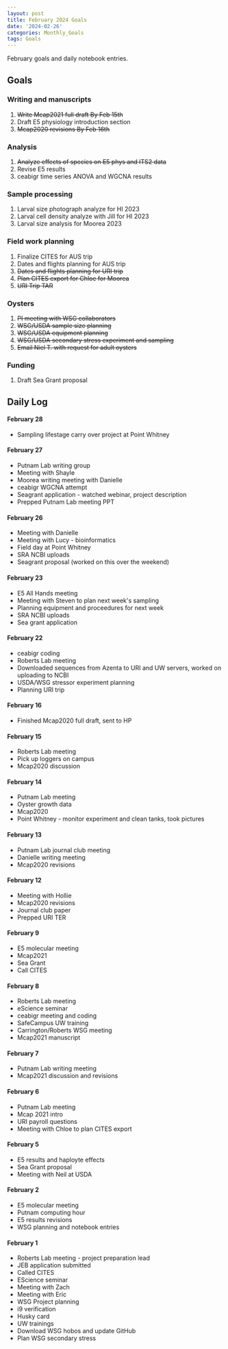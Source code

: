 ```yaml
---
layout: post
title: February 2024 Goals
date: '2024-02-26'
categories: Monthly_Goals
tags: Goals
---
```


February goals and daily notebook entries. 

## Goals  

### Writing and manuscripts 
              
1. ~~Write Mcap2021 full draft By Feb 15th~~
2. Draft E5 physiology introduction section 
3. ~~Mcap2020 revisions By Feb 16th~~

### Analysis

1. ~~Analyze effects of species on E5 phys and ITS2 data~~
2. Revise E5 results 
3. ceabigr time series ANOVA and WGCNA results 

### Sample processing

1. Larval size photograph analyze for HI 2023 
2. Larval cell density analyze with Jill for HI 2023
3. Larval size analysis for Moorea 2023

### Field work planning

1. Finalize CITES for AUS trip  
2. Dates and flights planning for AUS trip
3. ~~Dates and flights planning for URI trip~~ 
4. ~~Plan CITES export for Chloe for Moorea~~ 
5. ~~URI Trip TAR~~ 

### Oysters 

1. ~~PI meeting with WSG collaborators~~
2. ~~WSG/USDA sample size planning~~
3. ~~WSG/USDA equipment planning~~ 
4. ~~WSG/USDA secondary stress experiment and sampling~~
5. ~~Email Niel T. with request for adult oysters~~

### Funding 

1. Draft Sea Grant proposal

## **Daily Log**   

#### February 28 

- Sampling lifestage carry over project at Point Whitney

#### February 27 

- Putnam Lab writing group 
- Meeting with Shayle
- Moorea writing meeting with Danielle 
- ceabigr WGCNA attempt 
- Seagrant application - watched webinar, project description 
- Prepped Putnam Lab meeting PPT  

#### February 26 

- Meeting with Danielle
- Meeting with Lucy - bioinformatics
- Field day at Point Whitney 
- SRA NCBI uploads
- Seagrant proposal (worked on this over the weekend)  

#### February 23 

- E5 All Hands meeting 
- Meeting with Steven to plan next week's sampling 
- Planning equipment and proceedures for next week 
- SRA NCBI uploads 
- Sea grant application

#### February 22 

- ceabigr coding 
- Roberts Lab meeting 
- Downloaded sequences from Azenta to URI and UW servers, worked on uploading to NCBI 
- USDA/WSG stressor experiment planning 
- Planning URI trip

#### February 16 

- Finished Mcap2020 full draft, sent to HP 

#### February 15 

- Roberts Lab meeting
- Pick up loggers on campus 
- Mcap2020 discussion 

#### February 14 

- Putnam Lab meeting 
- Oyster growth data 
- Mcap2020 
- Point Whitney - monitor experiment and clean tanks, took pictures 

#### February 13 

- Putnam Lab journal club meeting 
- Danielle writing meeting 
- Mcap2020 revisions 

#### February 12 

- Meeting with Hollie 
- Mcap2020 revisions
- Journal club paper 
- Prepped URI TER

#### February 9 

- E5 molecular meeting
- Mcap2021
- Sea Grant
- Call CITES

#### February 8 

- Roberts Lab meeting
- eScience seminar
- ceabigr meeting and coding
- SafeCampus UW training
- Carrington/Roberts WSG meeting
- Mcap2021 manuscript

#### February 7 

- Putnam Lab writing meeting
- Mcap2021 discussion and revisions 

#### February 6 

- Putnam Lab meeting
- Mcap 2021 intro
- URI payroll questions
- Meeting with Chloe to plan CITES export 

#### February 5 

- E5 results and haployte effects 
- Sea Grant proposal 
- Meeting with Neil at USDA 

#### February 2 

- E5 molecular meeting 
- Putnam computing hour 
- E5 results revisions 
- WSG planning and notebook entries 

#### February 1 

- Roberts Lab meeting - project preparation lead 
- JEB application submitted 
- Called CITES 
- EScience seminar 
- Meeting with Zach
- Meeting with Eric
- WSG Project planning 
- i9 verification
- Husky card 
- UW trainings 
- Download WSG hobos and update GitHub
- Plan WSG secondary stress  